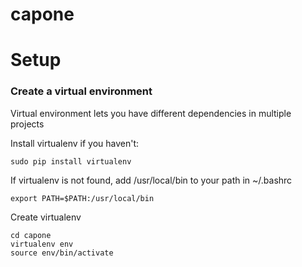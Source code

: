 # capone
#
# Setup

### Create a virtual environment

Virtual environment lets you have different dependencies in multiple projects

Install virtualenv if you haven't:

```
sudo pip install virtualenv
```

If virtualenv is not found, add /usr/local/bin to your path in ~/.bashrc

```
export PATH=$PATH:/usr/local/bin
```

Create virtualenv
```
cd capone
virtualenv env
source env/bin/activate
```
